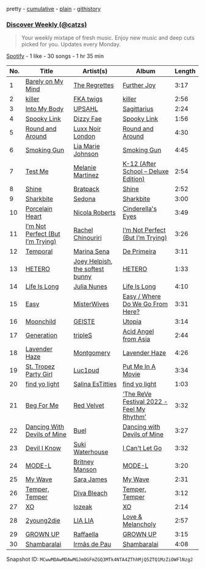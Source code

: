 pretty - [cumulative](/playlists/cumulative/37i9dQZEVXcJR8Ys0NBejf.md) - [plain](/playlists/plain/37i9dQZEVXcJR8Ys0NBejf) - [githistory](https://github.githistory.xyz/mackorone/spotify-playlist-archive/blob/main/playlists/plain/37i9dQZEVXcJR8Ys0NBejf)

### [Discover Weekly \(@catzs\)](https://open.spotify.com/playlist/37i9dQZEVXcJR8Ys0NBejf)

> Your weekly mixtape of fresh music\. Enjoy new music and deep cuts picked for you\. Updates every Monday.

[Spotify](https://open.spotify.com/user/spotify) - 1 like - 30 songs - 1 hr 35 min

| No. | Title | Artist(s) | Album | Length |
|---|---|---|---|---|
| 1 | [Barely on My Mind](https://open.spotify.com/track/7LigIDzs63Y4uFlZvNzCZq) | [The Regrettes](https://open.spotify.com/artist/67WNUxmM7y4WzHPAVzBu3E) | [Further Joy](https://open.spotify.com/album/1rM5i5ofhPY3hdPA5wcozJ) | 3:17 |
| 2 | [killer](https://open.spotify.com/track/4QUzLCXrpHO4c6dGyZlpO2) | [FKA twigs](https://open.spotify.com/artist/6nB0iY1cjSY1KyhYyuIIKH) | [killer](https://open.spotify.com/album/4BYCmmwbSU2bxcQEEI6RBU) | 2:56 |
| 3 | [Into My Body](https://open.spotify.com/track/6Idi0H5TS4PwVW91ReBK7z) | [UPSAHL](https://open.spotify.com/artist/1294QqYm1VuxxjRiL9M0h9) | [Sagittarius](https://open.spotify.com/album/5uIFAwpVs0gCPiaehNZQ25) | 2:24 |
| 4 | [Spooky Link](https://open.spotify.com/track/1A2ZZzcLB92TvHwEb1GKuE) | [Dizzy Fae](https://open.spotify.com/artist/0jt1EsJCeoQXLNDta4JF6c) | [Spooky Link](https://open.spotify.com/album/2eAVcB1FcIO3pDQz05dzLY) | 1:56 |
| 5 | [Round and Around](https://open.spotify.com/track/1lLqPEEVQTx6OlzhTKUnGV) | [Luxx Noir London](https://open.spotify.com/artist/6InEKKOt5vbchaz5OLTfIp) | [Round and Around](https://open.spotify.com/album/7GJgmdLHXWxI37pA3glMT5) | 4:30 |
| 6 | [Smoking Gun](https://open.spotify.com/track/3fd34vTrRtN33N1wgaVxRD) | [Lia Marie Johnson](https://open.spotify.com/artist/4GaA53bqvMoSs2WzEFGiLe) | [Smoking Gun](https://open.spotify.com/album/6Kf5liwlKja4waXo4sQIZg) | 4:45 |
| 7 | [Test Me](https://open.spotify.com/track/0qwIK0NvfyTzcZcmKRuHYo) | [Melanie Martinez](https://open.spotify.com/artist/63yrD80RY3RNEM2YDpUpO8) | [K\-12 \(After School – Deluxe Edition\)](https://open.spotify.com/album/7ndwJvNRNljkK9r4JLNcX2) | 2:54 |
| 8 | [Shine](https://open.spotify.com/track/3Q0C2jGgOJOlmXGu2MpQRA) | [Bratpack](https://open.spotify.com/artist/2MmnfikMITeTE8nIHL7g0K) | [Shine](https://open.spotify.com/album/26bnFe3DZ1Tz4Cks2SrXr0) | 2:52 |
| 9 | [Sharkbite](https://open.spotify.com/track/5QMorueeQvDawqIoTaxoOt) | [Sedona](https://open.spotify.com/artist/4ai3OpxVFijS26mHVzevoi) | [Sharkbite](https://open.spotify.com/album/3hO07iaIFT3BqkFDEcPXva) | 3:00 |
| 10 | [Porcelain Heart](https://open.spotify.com/track/1oPNIDMBIqxoFp9UiXKzoI) | [Nicola Roberts](https://open.spotify.com/artist/48I6TLnfZjyLXTqBtQvhgZ) | [Cinderella's Eyes](https://open.spotify.com/album/6m4rM2gOKKOgjg4DaVJKNj) | 3:49 |
| 11 | [I’m Not Perfect \(But I’m Trying\)](https://open.spotify.com/track/10LBv5a9JLom1L6a05goUV) | [Rachel Chinouriri](https://open.spotify.com/artist/4wrzxtBZw20ufDstKyTnnP) | [I’m Not Perfect \(But I’m Trying\)](https://open.spotify.com/album/2O8gAp74lbXQ9z74ZK7E3N) | 3:26 |
| 12 | [Temporal](https://open.spotify.com/track/2VysL4mXny5bFUvGeCxUQI) | [Marina Sena](https://open.spotify.com/artist/0nFdWpwl7h6fp3ADRyG14L) | [De Primeira](https://open.spotify.com/album/6bN5oG5wKJJqO0j7OhXVNt) | 3:11 |
| 13 | [HETERO](https://open.spotify.com/track/1TTtWAqxriXDkTggj7q9pX) | [Joey Helpish](https://open.spotify.com/artist/0gHypcBnlc0ja5t75kjYGh), [the softest bunny](https://open.spotify.com/artist/2eZBYwPVNs4H5Cjv5tEy6U) | [HETERO](https://open.spotify.com/album/0fzlldW9sPEPGTaQHyHWit) | 1:33 |
| 14 | [Life Is Long](https://open.spotify.com/track/4n5fbQ0Af3p8tYIQm8jiFX) | [Julia Nunes](https://open.spotify.com/artist/5KxxHTQit8vvtn3JFyw3MH) | [Life Is Long](https://open.spotify.com/album/1IKdX05V3J7GnPGOfLZVeD) | 4:10 |
| 15 | [Easy](https://open.spotify.com/track/4v3FKgb4xL6lmR2nladsVI) | [MisterWives](https://open.spotify.com/artist/5ivCbtrcD5N4rD337xIb2z) | [Easy / Where Do We Go From Here?](https://open.spotify.com/album/1paYV647AAPnlKgpFJVtLa) | 3:31 |
| 16 | [Moonchild](https://open.spotify.com/track/3Q1aTDi9WYAKpKy3xljVcQ) | [GEISTE](https://open.spotify.com/artist/0Rcx8Fs982C9oeE1lRm9iJ) | [Utopia](https://open.spotify.com/album/02DKfWxrxs2q206VnieG9R) | 3:14 |
| 17 | [Generation](https://open.spotify.com/track/1RHTdr5QfviCYI70QPPDJN) | [tripleS](https://open.spotify.com/artist/5Z71xE9prhpHrqL5thVMyK) | [Acid Angel from Asia <ACCESS>](https://open.spotify.com/album/0EsUBCjxGF328J7VRAE48Y) | 2:44 |
| 18 | [Lavender Haze](https://open.spotify.com/track/2tTGBzryxxssez9awhSimY) | [Montgomery](https://open.spotify.com/artist/0qAtmxRkW1pvGWFDOxVbS4) | [Lavender Haze](https://open.spotify.com/album/27l35VOf9i2urds1aqScwL) | 4:26 |
| 19 | [St\. Tropez Party Girl](https://open.spotify.com/track/0gMG8C1L1hD9NFMD3c910m) | [Luc1pud](https://open.spotify.com/artist/1cBlEORdnNpoRI5sL3Et3v) | [Put Me In A Movie](https://open.spotify.com/album/3OdL3dq3auskCrJFCE9iFY) | 3:34 |
| 20 | [find yo light](https://open.spotify.com/track/6DUjVkia3pO7YzhzeiEiN0) | [Salina EsTitties](https://open.spotify.com/artist/5q3jbqdY03SXvaqCuxGQO7) | [find yo light](https://open.spotify.com/album/7xr29TL3yCUkVpMGm6XKUH) | 1:03 |
| 21 | [Beg For Me](https://open.spotify.com/track/6Zr6W8j3jJ3z50XsBCvm3e) | [Red Velvet](https://open.spotify.com/artist/1z4g3DjTBBZKhvAroFlhOM) | [‘The ReVe Festival 2022 \- Feel My Rhythm’](https://open.spotify.com/album/3HgoCO9wWuPcNhz8Ip4C46) | 3:32 |
| 22 | [Dancing With Devils of Mine](https://open.spotify.com/track/2Frg6XvcsBNlamVXnEsznb) | [Buel](https://open.spotify.com/artist/4Eux543shUPJt3yFaQr8b7) | [Dancing with Devils of Mine](https://open.spotify.com/album/1p5n2QMjbAyXxa7BSvgsOv) | 3:27 |
| 23 | [Devil I Know](https://open.spotify.com/track/6R0v4lA69KxsAUYDskYwgs) | [Suki Waterhouse](https://open.spotify.com/artist/5GGJosGMs08YEmKTZJe1fL) | [I Can't Let Go](https://open.spotify.com/album/2ccGlDnYg0D9qAZHDq55Vm) | 3:32 |
| 24 | [MODE\-L](https://open.spotify.com/track/51Fg8C98t0qUn3xS7q0TyX) | [Britney Manson](https://open.spotify.com/artist/7GtPtPbDC5CLNzSNxVpqaf) | [MODE\-L](https://open.spotify.com/album/0pfx0VyuvmKomZcheUDjav) | 3:20 |
| 25 | [My Wave](https://open.spotify.com/track/12spArvPaLxK6deo7ikvnZ) | [Sara James](https://open.spotify.com/artist/6flsK6BZEkCqoz4t3M4oeV) | [My Wave](https://open.spotify.com/album/4qbZPeJPVHASszWzkoS8hf) | 2:31 |
| 26 | [Temper, Temper](https://open.spotify.com/track/7Fjql2RrnojSJXMgbQgWy1) | [Diva Bleach](https://open.spotify.com/artist/2VxQbMGeePVnCV94WQbVqF) | [Temper, Temper](https://open.spotify.com/album/18Jwj5SAauwrwV7MGcadsk) | 3:12 |
| 27 | [XO](https://open.spotify.com/track/3N0nHIHc4rXKF3p3lXzXYY) | [lozeak](https://open.spotify.com/artist/0neQuv6AF4kuA82CZcPoAc) | [XO](https://open.spotify.com/album/7c2tn9kdsI0FlJHJBQH2kI) | 2:14 |
| 28 | [2young2die](https://open.spotify.com/track/7IcpaXgRxjwrF8ZHBgxIVd) | [LIA LIA](https://open.spotify.com/artist/2ZrAyY9nzikL0YAMgN4OUR) | [Love & Melancholy](https://open.spotify.com/album/7eynSCg4pvP075HLVnZNNx) | 2:57 |
| 29 | [GROWN UP](https://open.spotify.com/track/5QwLklxCtdCBnSMBXt1Vmz) | [Raffaella](https://open.spotify.com/artist/0tYrHjgdca0ZLPkR4P0eW4) | [GROWN UP](https://open.spotify.com/album/1PAJFnuUntrH4qzJpLI33s) | 3:15 |
| 30 | [Shambaralai](https://open.spotify.com/track/7q9zd2m4jFAPCl0ALBuWH1) | [Irmãs de Pau](https://open.spotify.com/artist/2M0BRHVrzJ5y20huTCzMJu) | [Shambaralai](https://open.spotify.com/album/6b7OxrDMqVYg1SybAYFi7y) | 4:08 |

Snapshot ID: `MCwwMDAwMDAwMGJmOGFmZGQ3MTk4NTA4ZThhMjQ5ZTQ1MzZiOWFlNzg2`
